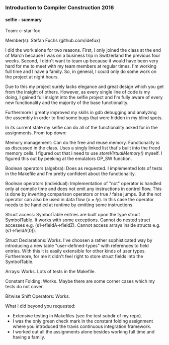 ### Introduction to Compiler Construction 2016

#### selfie - summary

Team: c-star-fox

Member(s): Stefan Fuchs (github.com/idefux)

I did the work alone for two reasons. First, I only joined the class at the end of March because I was on a business trip in Switzerland the previous four weeks.
Second, I didn't want to team up because it would have been very hard for me to meet with my team members at regular times. I'm working full time and I have a family.
So, in general, I could only do some work on the project at night hours.

Due to this my project surely lacks elegance and great design which you get from the insight of others.
However, as every single line of code is my doing, I gained full insight into the selfie project and I'm fully aware of every new functionality and the majority of the base functionality.

Furthermore I greatly improved my skills in gdb debugging and analyzing the assembly in order to find some bugs that were hidden in my blind spots.

In its current state my selfie can do all of the functionality asked for in the assignments. From top down:

Memory management:
Can do the free and reuse memory. Functionality is as discussed in the class. Uses a singly linked list that's built into the freed memory cells.
I figured out that i need to use *storeVirtualMemory()* myself. I figured this out by peeking at the emulators OP_SW function.

Boolean operators (algebra):
Does as requested. I implemented lots of tests in the Makefile and I'm pretty confident about the functionality.

Boolean operators (individual):
Implementation of "not" operator is handled only at compile time and does not emit any instructions in control flow. This is done by inverting comparison operators or true / false jumps.
But the not operator can also be used in data flow (*x = !y*). In this case the operator needs to be handled at runtime by emitting some instructions.

Struct access:
SymbolTable entries are built upon the type struct SymbolTable. It works with some exceptions. Cannot do nested struct accesses e.g. (s1->fieldA->fieldZ). Cannot access arrays inside structs e.g. (s1->fieldA[0]).

Struct Declarations:
Works. I've choosen a rather sophisticated way by introducing a new table "user-defined-types" with references to field entries. With this it is easily extensible for other kinds of user types. Furthermore, for me it didn't feel right to store struct fields into the SymbolTable.

Arrays:
Works. Lots of tests in the Makefile.

Constant Folding:
Works. Maybe there are some corner cases which my tests do not cover.

Bitwise Shift Operators:
Works.

What I did beyond you requested:
- Extensive testing in Makefiles (see the test subdir of my repo).
- I was the only green check mark in the constant folding assignment where you introduced the travis continuous integration framework.
- I worked out all the assignments alone besides working full time and having a family.
